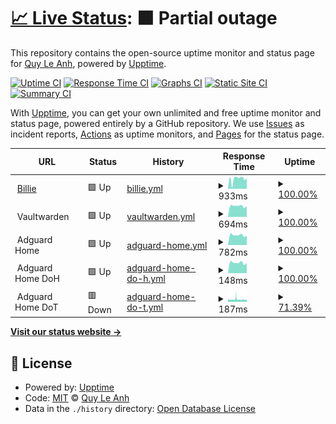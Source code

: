 # [📈 Live Status](https://quyleanh.github.io/upptime): <!--live status--> **🟧 Partial outage**

This repository contains the open-source uptime monitor and status page for [Quy Le Anh](https://quyleanh.github.io/upptime), powered by [Upptime](https://github.com/upptime/upptime).

[![Uptime CI](https://github.com/quyleanh/upptime/workflows/Uptime%20CI/badge.svg)](https://github.com/quyleanh/upptime/actions?query=workflow%3A%22Uptime+CI%22)
[![Response Time CI](https://github.com/quyleanh/upptime/workflows/Response%20Time%20CI/badge.svg)](https://github.com/quyleanh/upptime/actions?query=workflow%3A%22Response+Time+CI%22)
[![Graphs CI](https://github.com/quyleanh/upptime/workflows/Graphs%20CI/badge.svg)](https://github.com/quyleanh/upptime/actions?query=workflow%3A%22Graphs+CI%22)
[![Static Site CI](https://github.com/quyleanh/upptime/workflows/Static%20Site%20CI/badge.svg)](https://github.com/quyleanh/upptime/actions?query=workflow%3A%22Static+Site+CI%22)
[![Summary CI](https://github.com/quyleanh/upptime/workflows/Summary%20CI/badge.svg)](https://github.com/quyleanh/upptime/actions?query=workflow%3A%22Summary+CI%22)

With [Upptime](https://upptime.js.org), you can get your own unlimited and free uptime monitor and status page, powered entirely by a GitHub repository. We use [Issues](https://github.com/quyleanh/upptime/issues) as incident reports, [Actions](https://github.com/quyleanh/upptime/actions) as uptime monitors, and [Pages](https://quyleanh.github.io/upptime) for the status page.

<!--start: status pages-->
<!-- This summary is generated by Upptime (https://github.com/upptime/upptime) -->
<!-- Do not edit this manually, your changes will be overwritten -->
<!-- prettier-ignore -->
| URL | Status | History | Response Time | Uptime |
| --- | ------ | ------- | ------------- | ------ |
| <img alt="" src="https://icons.duckduckgo.com/ip3/imblien.com.ico" height="13"> [Billie](https://imblien.com) | 🟩 Up | [billie.yml](https://github.com/quyleanh/upptime/commits/HEAD/history/billie.yml) | <details><summary><img alt="Response time graph" src="./graphs/billie/response-time-week.png" height="20"> 933ms</summary><br><a href="https://quyleanh.github.io/upptime/history/billie"><img alt="Response time 1171" src="https://img.shields.io/endpoint?url=https%3A%2F%2Fraw.githubusercontent.com%2Fquyleanh%2Fupptime%2FHEAD%2Fapi%2Fbillie%2Fresponse-time.json"></a><br><a href="https://quyleanh.github.io/upptime/history/billie"><img alt="24-hour response time 1001" src="https://img.shields.io/endpoint?url=https%3A%2F%2Fraw.githubusercontent.com%2Fquyleanh%2Fupptime%2FHEAD%2Fapi%2Fbillie%2Fresponse-time-day.json"></a><br><a href="https://quyleanh.github.io/upptime/history/billie"><img alt="7-day response time 933" src="https://img.shields.io/endpoint?url=https%3A%2F%2Fraw.githubusercontent.com%2Fquyleanh%2Fupptime%2FHEAD%2Fapi%2Fbillie%2Fresponse-time-week.json"></a><br><a href="https://quyleanh.github.io/upptime/history/billie"><img alt="30-day response time 1023" src="https://img.shields.io/endpoint?url=https%3A%2F%2Fraw.githubusercontent.com%2Fquyleanh%2Fupptime%2FHEAD%2Fapi%2Fbillie%2Fresponse-time-month.json"></a><br><a href="https://quyleanh.github.io/upptime/history/billie"><img alt="1-year response time 1114" src="https://img.shields.io/endpoint?url=https%3A%2F%2Fraw.githubusercontent.com%2Fquyleanh%2Fupptime%2FHEAD%2Fapi%2Fbillie%2Fresponse-time-year.json"></a></details> | <details><summary><a href="https://quyleanh.github.io/upptime/history/billie">100.00%</a></summary><a href="https://quyleanh.github.io/upptime/history/billie"><img alt="All-time uptime 99.04%" src="https://img.shields.io/endpoint?url=https%3A%2F%2Fraw.githubusercontent.com%2Fquyleanh%2Fupptime%2FHEAD%2Fapi%2Fbillie%2Fuptime.json"></a><br><a href="https://quyleanh.github.io/upptime/history/billie"><img alt="24-hour uptime 100.00%" src="https://img.shields.io/endpoint?url=https%3A%2F%2Fraw.githubusercontent.com%2Fquyleanh%2Fupptime%2FHEAD%2Fapi%2Fbillie%2Fuptime-day.json"></a><br><a href="https://quyleanh.github.io/upptime/history/billie"><img alt="7-day uptime 100.00%" src="https://img.shields.io/endpoint?url=https%3A%2F%2Fraw.githubusercontent.com%2Fquyleanh%2Fupptime%2FHEAD%2Fapi%2Fbillie%2Fuptime-week.json"></a><br><a href="https://quyleanh.github.io/upptime/history/billie"><img alt="30-day uptime 100.00%" src="https://img.shields.io/endpoint?url=https%3A%2F%2Fraw.githubusercontent.com%2Fquyleanh%2Fupptime%2FHEAD%2Fapi%2Fbillie%2Fuptime-month.json"></a><br><a href="https://quyleanh.github.io/upptime/history/billie"><img alt="1-year uptime 99.32%" src="https://img.shields.io/endpoint?url=https%3A%2F%2Fraw.githubusercontent.com%2Fquyleanh%2Fupptime%2FHEAD%2Fapi%2Fbillie%2Fuptime-year.json"></a></details>
| <img alt="" src="https://icons.duckduckgo.com/ip3/null.ico" height="13"> Vaultwarden | 🟩 Up | [vaultwarden.yml](https://github.com/quyleanh/upptime/commits/HEAD/history/vaultwarden.yml) | <details><summary><img alt="Response time graph" src="./graphs/vaultwarden/response-time-week.png" height="20"> 694ms</summary><br><a href="https://quyleanh.github.io/upptime/history/vaultwarden"><img alt="Response time 725" src="https://img.shields.io/endpoint?url=https%3A%2F%2Fraw.githubusercontent.com%2Fquyleanh%2Fupptime%2FHEAD%2Fapi%2Fvaultwarden%2Fresponse-time.json"></a><br><a href="https://quyleanh.github.io/upptime/history/vaultwarden"><img alt="24-hour response time 686" src="https://img.shields.io/endpoint?url=https%3A%2F%2Fraw.githubusercontent.com%2Fquyleanh%2Fupptime%2FHEAD%2Fapi%2Fvaultwarden%2Fresponse-time-day.json"></a><br><a href="https://quyleanh.github.io/upptime/history/vaultwarden"><img alt="7-day response time 694" src="https://img.shields.io/endpoint?url=https%3A%2F%2Fraw.githubusercontent.com%2Fquyleanh%2Fupptime%2FHEAD%2Fapi%2Fvaultwarden%2Fresponse-time-week.json"></a><br><a href="https://quyleanh.github.io/upptime/history/vaultwarden"><img alt="30-day response time 1247" src="https://img.shields.io/endpoint?url=https%3A%2F%2Fraw.githubusercontent.com%2Fquyleanh%2Fupptime%2FHEAD%2Fapi%2Fvaultwarden%2Fresponse-time-month.json"></a><br><a href="https://quyleanh.github.io/upptime/history/vaultwarden"><img alt="1-year response time 747" src="https://img.shields.io/endpoint?url=https%3A%2F%2Fraw.githubusercontent.com%2Fquyleanh%2Fupptime%2FHEAD%2Fapi%2Fvaultwarden%2Fresponse-time-year.json"></a></details> | <details><summary><a href="https://quyleanh.github.io/upptime/history/vaultwarden">100.00%</a></summary><a href="https://quyleanh.github.io/upptime/history/vaultwarden"><img alt="All-time uptime 99.95%" src="https://img.shields.io/endpoint?url=https%3A%2F%2Fraw.githubusercontent.com%2Fquyleanh%2Fupptime%2FHEAD%2Fapi%2Fvaultwarden%2Fuptime.json"></a><br><a href="https://quyleanh.github.io/upptime/history/vaultwarden"><img alt="24-hour uptime 100.00%" src="https://img.shields.io/endpoint?url=https%3A%2F%2Fraw.githubusercontent.com%2Fquyleanh%2Fupptime%2FHEAD%2Fapi%2Fvaultwarden%2Fuptime-day.json"></a><br><a href="https://quyleanh.github.io/upptime/history/vaultwarden"><img alt="7-day uptime 100.00%" src="https://img.shields.io/endpoint?url=https%3A%2F%2Fraw.githubusercontent.com%2Fquyleanh%2Fupptime%2FHEAD%2Fapi%2Fvaultwarden%2Fuptime-week.json"></a><br><a href="https://quyleanh.github.io/upptime/history/vaultwarden"><img alt="30-day uptime 100.00%" src="https://img.shields.io/endpoint?url=https%3A%2F%2Fraw.githubusercontent.com%2Fquyleanh%2Fupptime%2FHEAD%2Fapi%2Fvaultwarden%2Fuptime-month.json"></a><br><a href="https://quyleanh.github.io/upptime/history/vaultwarden"><img alt="1-year uptime 99.98%" src="https://img.shields.io/endpoint?url=https%3A%2F%2Fraw.githubusercontent.com%2Fquyleanh%2Fupptime%2FHEAD%2Fapi%2Fvaultwarden%2Fuptime-year.json"></a></details>
| <img alt="" src="https://icons.duckduckgo.com/ip3/null.ico" height="13"> Adguard Home | 🟩 Up | [adguard-home.yml](https://github.com/quyleanh/upptime/commits/HEAD/history/adguard-home.yml) | <details><summary><img alt="Response time graph" src="./graphs/adguard-home/response-time-week.png" height="20"> 782ms</summary><br><a href="https://quyleanh.github.io/upptime/history/adguard-home"><img alt="Response time 997" src="https://img.shields.io/endpoint?url=https%3A%2F%2Fraw.githubusercontent.com%2Fquyleanh%2Fupptime%2FHEAD%2Fapi%2Fadguard-home%2Fresponse-time.json"></a><br><a href="https://quyleanh.github.io/upptime/history/adguard-home"><img alt="24-hour response time 746" src="https://img.shields.io/endpoint?url=https%3A%2F%2Fraw.githubusercontent.com%2Fquyleanh%2Fupptime%2FHEAD%2Fapi%2Fadguard-home%2Fresponse-time-day.json"></a><br><a href="https://quyleanh.github.io/upptime/history/adguard-home"><img alt="7-day response time 782" src="https://img.shields.io/endpoint?url=https%3A%2F%2Fraw.githubusercontent.com%2Fquyleanh%2Fupptime%2FHEAD%2Fapi%2Fadguard-home%2Fresponse-time-week.json"></a><br><a href="https://quyleanh.github.io/upptime/history/adguard-home"><img alt="30-day response time 801" src="https://img.shields.io/endpoint?url=https%3A%2F%2Fraw.githubusercontent.com%2Fquyleanh%2Fupptime%2FHEAD%2Fapi%2Fadguard-home%2Fresponse-time-month.json"></a><br><a href="https://quyleanh.github.io/upptime/history/adguard-home"><img alt="1-year response time 956" src="https://img.shields.io/endpoint?url=https%3A%2F%2Fraw.githubusercontent.com%2Fquyleanh%2Fupptime%2FHEAD%2Fapi%2Fadguard-home%2Fresponse-time-year.json"></a></details> | <details><summary><a href="https://quyleanh.github.io/upptime/history/adguard-home">100.00%</a></summary><a href="https://quyleanh.github.io/upptime/history/adguard-home"><img alt="All-time uptime 73.56%" src="https://img.shields.io/endpoint?url=https%3A%2F%2Fraw.githubusercontent.com%2Fquyleanh%2Fupptime%2FHEAD%2Fapi%2Fadguard-home%2Fuptime.json"></a><br><a href="https://quyleanh.github.io/upptime/history/adguard-home"><img alt="24-hour uptime 100.00%" src="https://img.shields.io/endpoint?url=https%3A%2F%2Fraw.githubusercontent.com%2Fquyleanh%2Fupptime%2FHEAD%2Fapi%2Fadguard-home%2Fuptime-day.json"></a><br><a href="https://quyleanh.github.io/upptime/history/adguard-home"><img alt="7-day uptime 100.00%" src="https://img.shields.io/endpoint?url=https%3A%2F%2Fraw.githubusercontent.com%2Fquyleanh%2Fupptime%2FHEAD%2Fapi%2Fadguard-home%2Fuptime-week.json"></a><br><a href="https://quyleanh.github.io/upptime/history/adguard-home"><img alt="30-day uptime 100.00%" src="https://img.shields.io/endpoint?url=https%3A%2F%2Fraw.githubusercontent.com%2Fquyleanh%2Fupptime%2FHEAD%2Fapi%2Fadguard-home%2Fuptime-month.json"></a><br><a href="https://quyleanh.github.io/upptime/history/adguard-home"><img alt="1-year uptime 69.86%" src="https://img.shields.io/endpoint?url=https%3A%2F%2Fraw.githubusercontent.com%2Fquyleanh%2Fupptime%2FHEAD%2Fapi%2Fadguard-home%2Fuptime-year.json"></a></details>
| <img alt="" src="https://icons.duckduckgo.com/ip3/null.ico" height="13"> Adguard Home DoH | 🟩 Up | [adguard-home-do-h.yml](https://github.com/quyleanh/upptime/commits/HEAD/history/adguard-home-do-h.yml) | <details><summary><img alt="Response time graph" src="./graphs/adguard-home-do-h/response-time-week.png" height="20"> 148ms</summary><br><a href="https://quyleanh.github.io/upptime/history/adguard-home-do-h"><img alt="Response time 158" src="https://img.shields.io/endpoint?url=https%3A%2F%2Fraw.githubusercontent.com%2Fquyleanh%2Fupptime%2FHEAD%2Fapi%2Fadguard-home-do-h%2Fresponse-time.json"></a><br><a href="https://quyleanh.github.io/upptime/history/adguard-home-do-h"><img alt="24-hour response time 144" src="https://img.shields.io/endpoint?url=https%3A%2F%2Fraw.githubusercontent.com%2Fquyleanh%2Fupptime%2FHEAD%2Fapi%2Fadguard-home-do-h%2Fresponse-time-day.json"></a><br><a href="https://quyleanh.github.io/upptime/history/adguard-home-do-h"><img alt="7-day response time 148" src="https://img.shields.io/endpoint?url=https%3A%2F%2Fraw.githubusercontent.com%2Fquyleanh%2Fupptime%2FHEAD%2Fapi%2Fadguard-home-do-h%2Fresponse-time-week.json"></a><br><a href="https://quyleanh.github.io/upptime/history/adguard-home-do-h"><img alt="30-day response time 151" src="https://img.shields.io/endpoint?url=https%3A%2F%2Fraw.githubusercontent.com%2Fquyleanh%2Fupptime%2FHEAD%2Fapi%2Fadguard-home-do-h%2Fresponse-time-month.json"></a><br><a href="https://quyleanh.github.io/upptime/history/adguard-home-do-h"><img alt="1-year response time 158" src="https://img.shields.io/endpoint?url=https%3A%2F%2Fraw.githubusercontent.com%2Fquyleanh%2Fupptime%2FHEAD%2Fapi%2Fadguard-home-do-h%2Fresponse-time-year.json"></a></details> | <details><summary><a href="https://quyleanh.github.io/upptime/history/adguard-home-do-h">100.00%</a></summary><a href="https://quyleanh.github.io/upptime/history/adguard-home-do-h"><img alt="All-time uptime 99.97%" src="https://img.shields.io/endpoint?url=https%3A%2F%2Fraw.githubusercontent.com%2Fquyleanh%2Fupptime%2FHEAD%2Fapi%2Fadguard-home-do-h%2Fuptime.json"></a><br><a href="https://quyleanh.github.io/upptime/history/adguard-home-do-h"><img alt="24-hour uptime 100.00%" src="https://img.shields.io/endpoint?url=https%3A%2F%2Fraw.githubusercontent.com%2Fquyleanh%2Fupptime%2FHEAD%2Fapi%2Fadguard-home-do-h%2Fuptime-day.json"></a><br><a href="https://quyleanh.github.io/upptime/history/adguard-home-do-h"><img alt="7-day uptime 100.00%" src="https://img.shields.io/endpoint?url=https%3A%2F%2Fraw.githubusercontent.com%2Fquyleanh%2Fupptime%2FHEAD%2Fapi%2Fadguard-home-do-h%2Fuptime-week.json"></a><br><a href="https://quyleanh.github.io/upptime/history/adguard-home-do-h"><img alt="30-day uptime 100.00%" src="https://img.shields.io/endpoint?url=https%3A%2F%2Fraw.githubusercontent.com%2Fquyleanh%2Fupptime%2FHEAD%2Fapi%2Fadguard-home-do-h%2Fuptime-month.json"></a><br><a href="https://quyleanh.github.io/upptime/history/adguard-home-do-h"><img alt="1-year uptime 99.97%" src="https://img.shields.io/endpoint?url=https%3A%2F%2Fraw.githubusercontent.com%2Fquyleanh%2Fupptime%2FHEAD%2Fapi%2Fadguard-home-do-h%2Fuptime-year.json"></a></details>
| <img alt="" src="https://icons.duckduckgo.com/ip3/null.ico" height="13"> Adguard Home DoT | 🟥 Down | [adguard-home-do-t.yml](https://github.com/quyleanh/upptime/commits/HEAD/history/adguard-home-do-t.yml) | <details><summary><img alt="Response time graph" src="./graphs/adguard-home-do-t/response-time-week.png" height="20"> 187ms</summary><br><a href="https://quyleanh.github.io/upptime/history/adguard-home-do-t"><img alt="Response time 193" src="https://img.shields.io/endpoint?url=https%3A%2F%2Fraw.githubusercontent.com%2Fquyleanh%2Fupptime%2FHEAD%2Fapi%2Fadguard-home-do-t%2Fresponse-time.json"></a><br><a href="https://quyleanh.github.io/upptime/history/adguard-home-do-t"><img alt="24-hour response time 165" src="https://img.shields.io/endpoint?url=https%3A%2F%2Fraw.githubusercontent.com%2Fquyleanh%2Fupptime%2FHEAD%2Fapi%2Fadguard-home-do-t%2Fresponse-time-day.json"></a><br><a href="https://quyleanh.github.io/upptime/history/adguard-home-do-t"><img alt="7-day response time 187" src="https://img.shields.io/endpoint?url=https%3A%2F%2Fraw.githubusercontent.com%2Fquyleanh%2Fupptime%2FHEAD%2Fapi%2Fadguard-home-do-t%2Fresponse-time-week.json"></a><br><a href="https://quyleanh.github.io/upptime/history/adguard-home-do-t"><img alt="30-day response time 176" src="https://img.shields.io/endpoint?url=https%3A%2F%2Fraw.githubusercontent.com%2Fquyleanh%2Fupptime%2FHEAD%2Fapi%2Fadguard-home-do-t%2Fresponse-time-month.json"></a><br><a href="https://quyleanh.github.io/upptime/history/adguard-home-do-t"><img alt="1-year response time 193" src="https://img.shields.io/endpoint?url=https%3A%2F%2Fraw.githubusercontent.com%2Fquyleanh%2Fupptime%2FHEAD%2Fapi%2Fadguard-home-do-t%2Fresponse-time-year.json"></a></details> | <details><summary><a href="https://quyleanh.github.io/upptime/history/adguard-home-do-t">71.39%</a></summary><a href="https://quyleanh.github.io/upptime/history/adguard-home-do-t"><img alt="All-time uptime 98.60%" src="https://img.shields.io/endpoint?url=https%3A%2F%2Fraw.githubusercontent.com%2Fquyleanh%2Fupptime%2FHEAD%2Fapi%2Fadguard-home-do-t%2Fuptime.json"></a><br><a href="https://quyleanh.github.io/upptime/history/adguard-home-do-t"><img alt="24-hour uptime 67.24%" src="https://img.shields.io/endpoint?url=https%3A%2F%2Fraw.githubusercontent.com%2Fquyleanh%2Fupptime%2FHEAD%2Fapi%2Fadguard-home-do-t%2Fuptime-day.json"></a><br><a href="https://quyleanh.github.io/upptime/history/adguard-home-do-t"><img alt="7-day uptime 71.39%" src="https://img.shields.io/endpoint?url=https%3A%2F%2Fraw.githubusercontent.com%2Fquyleanh%2Fupptime%2FHEAD%2Fapi%2Fadguard-home-do-t%2Fuptime-week.json"></a><br><a href="https://quyleanh.github.io/upptime/history/adguard-home-do-t"><img alt="30-day uptime 93.42%" src="https://img.shields.io/endpoint?url=https%3A%2F%2Fraw.githubusercontent.com%2Fquyleanh%2Fupptime%2FHEAD%2Fapi%2Fadguard-home-do-t%2Fuptime-month.json"></a><br><a href="https://quyleanh.github.io/upptime/history/adguard-home-do-t"><img alt="1-year uptime 98.60%" src="https://img.shields.io/endpoint?url=https%3A%2F%2Fraw.githubusercontent.com%2Fquyleanh%2Fupptime%2FHEAD%2Fapi%2Fadguard-home-do-t%2Fuptime-year.json"></a></details>

<!--end: status pages-->

[**Visit our status website →**](https://quyleanh.github.io/upptime)

## 📄 License

- Powered by: [Upptime](https://github.com/upptime/upptime)
- Code: [MIT](./LICENSE) © [Quy Le Anh](https://quyleanh.github.io/upptime)
- Data in the `./history` directory: [Open Database License](https://opendatacommons.org/licenses/odbl/1-0/)

